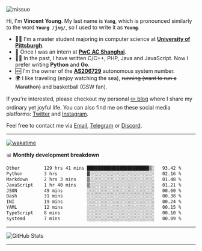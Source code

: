 <p align="left"> <img src="https://komarev.com/ghpvc/?username=missuo&label=Profile%20views&color=0e75b6&style=flat" alt="missuo" /> </p>


Hi, I'm **Vincent Young**. My last name is **`Yang`**, which is pronounced similarly to the word **`Young /jʌŋ/`**, so I used to write it as **`Young`**. 

-  👨‍🎓 I'm a master student majoring in computer science at [**University of Pittsburgh**](https://www.pitt.edu).
-  💼 Once I was an intern at **[PwC AC Shanghai](https://www.linkedin.com/company/pwc-ac-shanghai/)**.
-  👨‍💻 In the past, I have written C/C++, PHP, Java and JavaScript. Now I prefer writing **Python** and **Go**.
-  🆕 I'm the owner of the **[AS206729](https://bgp.tools/AS206729)** autonomous system number.
-  🌍 I like traveling (enjoy watching the sea), ~~running (want to run a Marathon)~~ and basketball (GSW fan).

If you're interested, please checkout my personal [✏️ blog](https://missuo.me/) where I share my ordinary yet joyful life. You can also find me on these social media platforms: [Twitter](https://twitter.com/m1ssuo) and [Instagram](https://www.instagram.com/m1ssuo).

Feel free to contact me via <a href="mailto:i@yyt.moe">Email</a>, [Telegram](https://t.me/missuo) or [Discord](https://discordapp.com/users/missuo#7448).

-------

[![wakatime](https://wakatime.com/badge/user/c13cd961-40ca-417a-afb6-1f9ea8ac295c.svg)](https://wakatime.com/@missuo)

📊 **Monthly development breakdown**
<!--START_SECTION:waka-->

```txt
Other         129 hrs 41 mins ███████████████████████▒░   93.42 %
Python        3 hrs           ▓░░░░░░░░░░░░░░░░░░░░░░░░   02.16 %
Markdown      2 hrs 3 mins    ▒░░░░░░░░░░░░░░░░░░░░░░░░   01.48 %
JavaScript    1 hr 40 mins    ▒░░░░░░░░░░░░░░░░░░░░░░░░   01.21 %
JSON          49 mins         ░░░░░░░░░░░░░░░░░░░░░░░░░   00.60 %
Bash          31 mins         ░░░░░░░░░░░░░░░░░░░░░░░░░   00.38 %
INI           19 mins         ░░░░░░░░░░░░░░░░░░░░░░░░░   00.24 %
YAML          12 mins         ░░░░░░░░░░░░░░░░░░░░░░░░░   00.15 %
TypeScript    8 mins          ░░░░░░░░░░░░░░░░░░░░░░░░░   00.10 %
systemd       7 mins          ░░░░░░░░░░░░░░░░░░░░░░░░░   00.09 %
```

<!--END_SECTION:waka-->

-------

![GitHub Stats](https://github-readme-stats-opal-alpha-76.vercel.app/api?username=missuo&show_icons=true&theme=transparent)

-------

